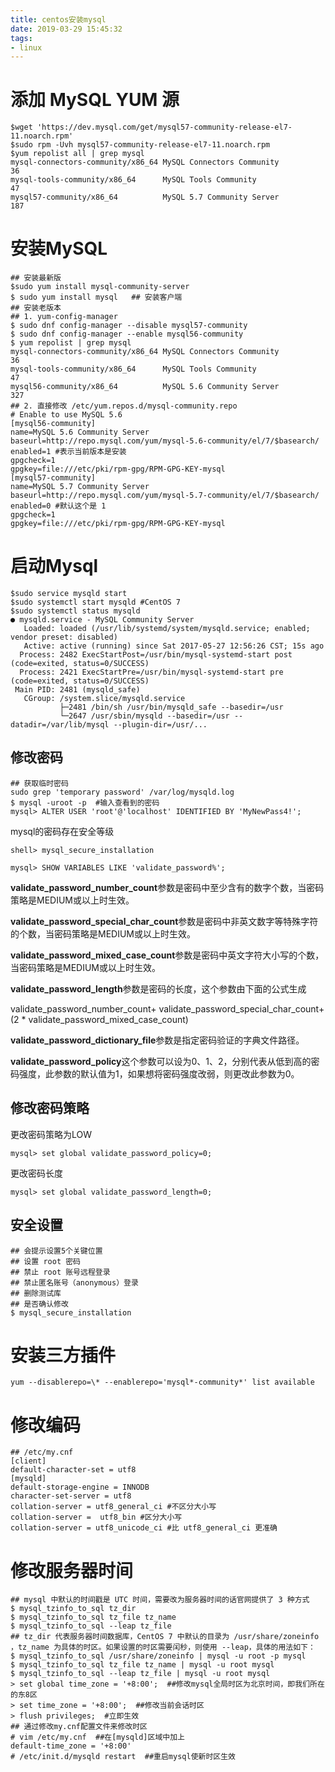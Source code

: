```yaml
---
title: centos安装mysql
date: 2019-03-29 15:45:32
tags:
- linux
---
```


# 添加 MySQL YUM 源

```
$wget 'https://dev.mysql.com/get/mysql57-community-release-el7-11.noarch.rpm'
$sudo rpm -Uvh mysql57-community-release-el7-11.noarch.rpm
$yum repolist all | grep mysql
mysql-connectors-community/x86_64 MySQL Connectors Community                  36
mysql-tools-community/x86_64      MySQL Tools Community                       47
mysql57-community/x86_64          MySQL 5.7 Community Server                 187
```

# 安装MySQL

```
## 安装最新版
$sudo yum install mysql-community-server
$ sudo yum install mysql   ## 安装客户端
## 安装老版本
## 1. yum-config-manager
$ sudo dnf config-manager --disable mysql57-community
$ sudo dnf config-manager --enable mysql56-community
$ yum repolist | grep mysql
mysql-connectors-community/x86_64 MySQL Connectors Community                  36
mysql-tools-community/x86_64      MySQL Tools Community                       47
mysql56-community/x86_64          MySQL 5.6 Community Server                 327
## 2. 直接修改 /etc/yum.repos.d/mysql-community.repo
# Enable to use MySQL 5.6
[mysql56-community]
name=MySQL 5.6 Community Server
baseurl=http://repo.mysql.com/yum/mysql-5.6-community/el/7/$basearch/
enabled=1 #表示当前版本是安装
gpgcheck=1
gpgkey=file:///etc/pki/rpm-gpg/RPM-GPG-KEY-mysql
[mysql57-community]
name=MySQL 5.7 Community Server
baseurl=http://repo.mysql.com/yum/mysql-5.7-community/el/7/$basearch/
enabled=0 #默认这个是 1
gpgcheck=1
gpgkey=file:///etc/pki/rpm-gpg/RPM-GPG-KEY-mysql
```

# 启动Mysql

```
$sudo service mysqld start 
$sudo systemctl start mysqld #CentOS 7
$sudo systemctl status mysqld
● mysqld.service - MySQL Community Server
   Loaded: loaded (/usr/lib/systemd/system/mysqld.service; enabled; vendor preset: disabled)
   Active: active (running) since Sat 2017-05-27 12:56:26 CST; 15s ago
  Process: 2482 ExecStartPost=/usr/bin/mysql-systemd-start post (code=exited, status=0/SUCCESS)
  Process: 2421 ExecStartPre=/usr/bin/mysql-systemd-start pre (code=exited, status=0/SUCCESS)
 Main PID: 2481 (mysqld_safe)
   CGroup: /system.slice/mysqld.service
           ├─2481 /bin/sh /usr/bin/mysqld_safe --basedir=/usr
           └─2647 /usr/sbin/mysqld --basedir=/usr --datadir=/var/lib/mysql --plugin-dir=/usr/...
```

## 修改密码

```
## 获取临时密码
sudo grep 'temporary password' /var/log/mysqld.log
$ mysql -uroot -p  #输入查看到的密码
mysql> ALTER USER 'root'@'localhost' IDENTIFIED BY 'MyNewPass4!';
```

mysql的密码存在安全等级

```
shell> mysql_secure_installation
```

```
mysql> SHOW VARIABLES LIKE 'validate_password%';
```

**validate_password_number_count**参数是密码中至少含有的数字个数，当密码策略是MEDIUM或以上时生效。

**validate_password_special_char_count**参数是密码中非英文数字等特殊字符的个数，当密码策略是MEDIUM或以上时生效。

**validate_password_mixed_case_count**参数是密码中英文字符大小写的个数，当密码策略是MEDIUM或以上时生效。

**validate_password_length**参数是密码的长度，这个参数由下面的公式生成

validate_password_number_count+ validate_password_special_char_count+ (2 * validate_password_mixed_case_count)

**validate_password_dictionary_file**参数是指定密码验证的字典文件路径。

**validate_password_policy**这个参数可以设为0、1、2，分别代表从低到高的密码强度，此参数的默认值为1，如果想将密码强度改弱，则更改此参数为0。



## 修改密码策略

更改密码策略为LOW  

```
mysql> set global validate_password_policy=0;
```

更改密码长度  

```
mysql> set global validate_password_length=0;
```

## 安全设置

```
## 会提示设置5个关键位置
## 设置 root 密码
## 禁止 root 账号远程登录
## 禁止匿名账号（anonymous）登录
## 删除测试库
## 是否确认修改
$ mysql_secure_installation
```

# 安装三方插件

```
yum --disablerepo=\* --enablerepo='mysql*-community*' list available
```

# 修改编码

```
## /etc/my.cnf
[client]
default-character-set = utf8
[mysqld]
default-storage-engine = INNODB
character-set-server = utf8
collation-server = utf8_general_ci #不区分大小写
collation-server =  utf8_bin #区分大小写
collation-server = utf8_unicode_ci #比 utf8_general_ci 更准确
```

# 修改服务器时间

```
## mysql 中默认的时间戳是 UTC 时间，需要改为服务器时间的话官网提供了 3 种方式
$ mysql_tzinfo_to_sql tz_dir
$ mysql_tzinfo_to_sql tz_file tz_name
$ mysql_tzinfo_to_sql --leap tz_file
## tz_dir 代表服务器时间数据库，CentOS 7 中默认的目录为 /usr/share/zoneinfo ，tz_name 为具体的时区。如果设置的时区需要闰秒，则使用 --leap，具体的用法如下：
$ mysql_tzinfo_to_sql /usr/share/zoneinfo | mysql -u root -p mysql
$ mysql_tzinfo_to_sql tz_file tz_name | mysql -u root mysql
$ mysql_tzinfo_to_sql --leap tz_file | mysql -u root mysql
> set global time_zone = '+8:00';  ##修改mysql全局时区为北京时间，即我们所在的东8区
> set time_zone = '+8:00';  ##修改当前会话时区
> flush privileges;  #立即生效
## 通过修改my.cnf配置文件来修改时区
# vim /etc/my.cnf  ##在[mysqld]区域中加上
default-time_zone = '+8:00'
# /etc/init.d/mysqld restart  ##重启mysql使新时区生效
```

